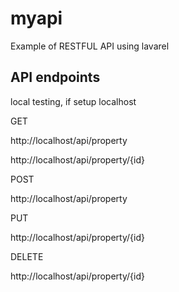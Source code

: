 # myapi
Example of RESTFUL API using lavarel

## API endpoints
local testing, if setup localhost

GET

http://localhost/api/property

http://localhost/api/property/{id}

POST

http://localhost/api/property

PUT

http://localhost/api/property/{id}

DELETE

http://localhost/api/property/{id}
